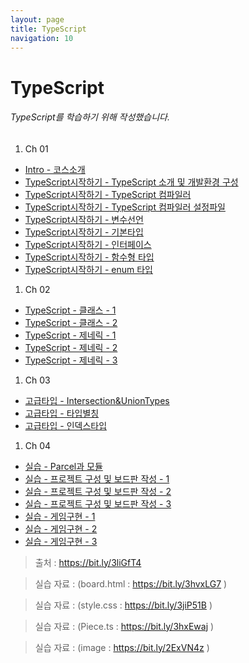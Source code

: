 ```yaml
---
layout: page
title: TypeScript
navigation: 10
---
```


# TypeScript

###### TypeScript를 학습하기 위해 작성했습니다.

1. Ch 01
  - [Intro - 코스소개](https://baek-kyoungman.github.io/study/File/TypeScript/01/01.html)
  - [TypeScript시작하기 - TypeScript 소개 및 개발환경 구성](https://baek-kyoungman.github.io/study/File/TypeScript/01/02.html)
  - [TypeScript시작하기 - TypeScript 컴파일러](https://baek-kyoungman.github.io/study/File/TypeScript/01/03.html)
  - [TypeScript시작하기 - TypeScript 컴파일러 설정파일](https://baek-kyoungman.github.io/study/File/TypeScript/01/04.html)
  - [TypeScript시작하기 - 변수선언](https://baek-kyoungman.github.io/study/File/TypeScript/01/05.html)
  - [TypeScript시작하기 - 기본타입](https://baek-kyoungman.github.io/study/File/TypeScript/01/06.html)
  - [TypeScript시작하기 - 인터페이스](https://baek-kyoungman.github.io/study/File/TypeScript/01/07.html)
  - [TypeScript시작하기 - 함수형 타입](https://baek-kyoungman.github.io/study/File/TypeScript/01/08.html)
  - [TypeScript시작하기 - enum 타입](https://baek-kyoungman.github.io/study/File/TypeScript/01/09.html)
1. Ch 02
  - [TypeScript - 클래스 - 1](https://baek-kyoungman.github.io/study/File/TypeScript/02/01.html)
  - [TypeScript - 클래스 - 2](https://baek-kyoungman.github.io/study/File/TypeScript/02/02.html)
  - [TypeScript - 제네릭 - 1](https://baek-kyoungman.github.io/study/File/TypeScript/02/03.html)
  - [TypeScript - 제네릭 - 2](https://baek-kyoungman.github.io/study/File/TypeScript/02/04.html)
  - [TypeScript - 제네릭 - 3](https://baek-kyoungman.github.io/study/File/TypeScript/02/05.html)
1. Ch 03  
  - [고급타입 - Intersection&UnionTypes](https://baek-kyoungman.github.io/study/File/TypeScript/03/01.html)
  - [고급타입 - 타입별칭](https://baek-kyoungman.github.io/study/File/TypeScript/03/02.html)
  - [고급타입 - 인덱스타입](https://baek-kyoungman.github.io/study/File/TypeScript/03/03.html)
1. Ch 04  
  - [실습 - Parcel과 모듈](https://baek-kyoungman.github.io/study/File/TypeScript/04/01.html)
  - [실습 - 프로젝트 구성 및 보드판 작성 - 1](https://baek-kyoungman.github.io/study/File/TypeScript/04/02.html)
  - [실습 - 프로젝트 구성 및 보드판 작성 - 2](https://baek-kyoungman.github.io/study/File/TypeScript/04/03.html)
  - [실습 - 프로젝트 구성 및 보드판 작성 - 3](https://baek-kyoungman.github.io/study/File/TypeScript/04/04.html)
  - [실습 - 게임구현 - 1](https://baek-kyoungman.github.io/study/File/TypeScript/04/05.html)
  - [실습 - 게임구현 - 2](https://baek-kyoungman.github.io/study/File/TypeScript/04/06.html)
  - [실습 - 게임구현 - 3](https://baek-kyoungman.github.io/study/File/TypeScript/04/07.html)

> 출처 : https://bit.ly/3liGfT4

> 실습 자료 : (board.html : https://bit.ly/3hvxLG7 )

> 실습 자료 : (style.css : https://bit.ly/3jiP51B )

> 실습 자료 : (Piece.ts : https://bit.ly/3hxEwaj )

> 실습 자료 : (image : https://bit.ly/2ExVN4z )
